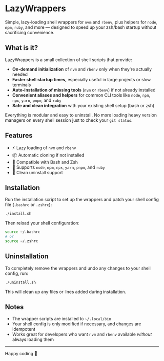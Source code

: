 # LazyWrappers

Simple, lazy-loading shell wrappers for `nvm` and `rbenv`, plus helpers for `node`, `npm`, `ruby`, and more — designed to speed up your zsh/bash startup without sacrificing convenience.

## What is it?

LazyWrappers is a small collection of shell scripts that provide:

- **On-demand initialization** of `nvm` and `rbenv` only when they're actually needed
- **Faster shell startup times**, especially useful in large projects or slow terminals
- **Auto-installation of missing tools** (`nvm` or `rbenv`) if not already installed
- **Convenient aliases and helpers** for common CLI tools like `node`, `npm`, `npx`, `yarn`, `pnpm`, and `ruby`
- **Safe and clean integration** with your existing shell setup (bash or zsh)

Everything is modular and easy to uninstall. No more loading heavy version managers on every shell session just to check your `git status`.

## Features

- ⚡ Lazy loading of `nvm` and `rbenv`
- 📦 Automatic cloning if not installed
- 🐚 Compatible with Bash and Zsh
- 🔧 Supports `node`, `npm`, `npx`, `yarn`, `pnpm`, and `ruby`
- 🧼 Clean uninstall support

## Installation

Run the installation script to set up the wrappers and patch your shell config file (`.bashrc` or `.zshrc`):

```bash
./install.sh
````

Then reload your shell configuration:

```bash
source ~/.bashrc
# or
source ~/.zshrc
```

## Uninstallation

To completely remove the wrappers and undo any changes to your shell config, run:

```bash
./uninstall.sh
```

This will clean up any files or lines added during installation.

## Notes

* The wrapper scripts are installed to `~/.local/bin`
* Your shell config is only modified if necessary, and changes are idempotent
* Works great for developers who want `nvm` and `rbenv` available *without* always loading them

---

Happy coding 🚀
